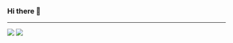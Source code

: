 ### Hi there 👋

<!--
**SongMinGyu0506/SongMinGyu0506** is a ✨ _special_ ✨ repository because its `README.md` (this file) appears on your GitHub profile.

Here are some ideas to get you started:

- 🔭 I’m currently working on ...
- 🌱 I’m currently learning ...
- 👯 I’m looking to collaborate on ...
- 🤔 I’m looking for help with ...
- 💬 Ask me about ...
- 📫 How to reach me: ...
- 😄 Pronouns: ...
- ⚡ Fun fact: ...
-->
---
<p>
  <img src="https://github-readme-stats.vercel.app/api?username=SongMinGyu0506&show_icons=true&theme=dark">
  <img src="https://github-readme-stats.vercel.app/api/top-langs/?username=SongMinGyu0506&layout=compact&theme=dark">
</p>
